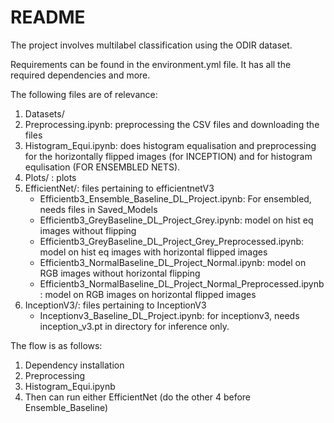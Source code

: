 # README

The project involves multilabel classification using the ODIR dataset.

Requirements can be found in the environment.yml file. It has all the required dependencies and more.

The following files are of relevance:
1. Datasets/
2. Preprocessing.ipynb: preprocessing the CSV files and downloading the files
3. Histogram_Equi.ipynb: does histogram equalisation and preprocessing for the horizontally flipped images (for INCEPTION) and for histogram equlisation (FOR ENSEMBLED NETS).
4. Plots/ : plots
5. EfficientNet/: files pertaining to efficientnetV3
   -  Efficientb3_Ensemble_Baseline_DL_Project.ipynb: For ensembled, needs files in Saved_Models
   -  Efficientb3_GreyBaseline_DL_Project_Grey.ipynb: model on hist eq images without flipping
   -  Efficientb3_GreyBaseline_DL_Project_Grey_Preprocessed.ipynb: model on hist eq images with horizontal flipped images
   -  Efficientb3_NormalBaseline_DL_Project_Normal.ipynb: model on RGB images without horizontal flipping
   -  Efficientb3_NormalBaseline_DL_Project_Normal_Preprocessed.ipynb: model on RGB images on horizontal flipped images
6. InceptionV3/: files pertaining to InceptionV3
   - Inceptionv3_Baseline_DL_Project.ipynb: for inceptionv3, needs inception_v3.pt in directory for inference only.

The flow is as follows:

1. Dependency installation
2. Preprocessing
3. Histogram_Equi.ipynb
4. Then can run either EfficientNet (do the other 4 before Ensemble_Baseline)
